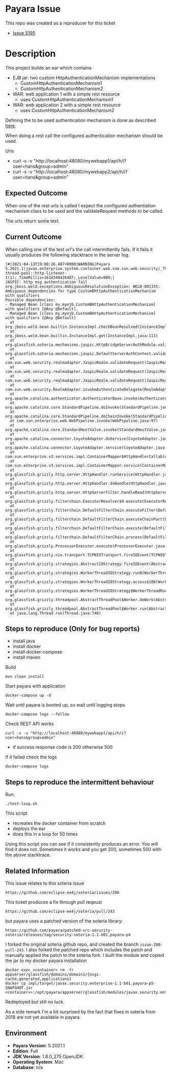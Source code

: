 # Payara Issue

This repo was created as a reproducer for this ticket

- [Issue 5195](https://github.com/payara/Payara/issues/5195)

# Description

This project builds an ear which contains

- EJB jar: two custom HttpAuthenticationMechanism implementations
  - CustomHttpAuthenticationMechanism1
  - CustomHttpAuthenticationMechanism2
- WAR: web application 1 with a simple rest resource
  - uses CustomHttpAuthenticationMechanism1
- WAR: web application 2 with a simple rest resource
  - uses CustomHttpAuthenticationMechanism2
    
Defining the to be used authentication mechanism is done as described 
[here](https://docs.payara.fish/community/docs/5.2021.1/documentation/payara-server/server-configuration/security/multiple-mechanism-in-ear.html).

When doing a rest call the configured authentication mechanism should be used.

Urls

- curl -s -v "http://localhost:48080/mywebapp1/api/h/i?user=hans&group=admin"
- curl -s -v "http://localhost:48080/mywebapp2/api/h/i?user=hans&group=admin"

## Expected Outcome

When one of the rest urls is called I expect the configured authentiation mechanism class to be used and 
the validateRequest methods to be called.

The urls return some text.

## Current Outcome

When calling one of the test url's the call intermittently fails. If it fails it usually produces the
following stacktrace in the server log.

    [#|2021-04-13T19:00:26.487+0000|WARNING|Payara 5.2021.1|javax.enterprise.system.container.web.com.sun.web.security|_ThreadID=83;_ThreadName=http-thread-pool::http-listener-1(1);_TimeMillis=1618340426487;_LevelValue=900;|
    JASPIC: http msg authentication fail
    org.jboss.weld.exceptions.AmbiguousResolutionException: WELD-001335: Ambiguous dependencies for type CustomBHttpAuthenticationMechanism with qualifiers
    Possible dependencies:
    - Managed Bean [class my.myejb.CustomBHttpAuthenticationMechanism] with qualifiers [@Any @Default],
    - Managed Bean [class my.myejb.CustomBHttpAuthenticationMechanism] with qualifiers [@Any @Default]
      at org.jboss.weld.bean.builtin.InstanceImpl.checkBeanResolved(InstanceImpl.java:244)
      at org.jboss.weld.bean.builtin.InstanceImpl.get(InstanceImpl.java:113)
      at org.glassfish.soteria.mechanisms.jaspic.HttpBridgeServerAuthModule.validateRequest(HttpBridgeServerAuthModule.java:149)
      at org.glassfish.soteria.mechanisms.jaspic.DefaultServerAuthContext.validateRequest(DefaultServerAuthContext.java:76)
      at com.sun.web.security.realmadapter.JaspicRealm.validateRequest(JaspicRealm.java:391)
      at com.sun.web.security.realmadapter.JaspicRealm.validateRequest(JaspicRealm.java:358)
      at com.sun.web.security.realmadapter.JaspicRealm.validateRequest(JaspicRealm.java:181)
      at com.sun.web.security.RealmAdapter.invokeAuthenticateDelegate(RealmAdapter.java:487)
      at org.apache.catalina.authenticator.AuthenticatorBase.invoke(AuthenticatorBase.java:468)
      at org.apache.catalina.core.StandardPipeline.doInvoke(StandardPipeline.java:726)
      at org.apache.catalina.core.StandardPipeline.doChainInvoke(StandardPipeline.java:581)
      at com.sun.enterprise.web.WebPipeline.invoke(WebPipeline.java:97)
      at org.apache.catalina.core.StandardHostValve.invoke(StandardHostValve.java:158)
      at org.apache.catalina.connector.CoyoteAdapter.doService(CoyoteAdapter.java:371)
      at org.apache.catalina.connector.CoyoteAdapter.service(CoyoteAdapter.java:238)
      at com.sun.enterprise.v3.services.impl.ContainerMapper$HttpHandlerCallable.call(ContainerMapper.java:520)
      at com.sun.enterprise.v3.services.impl.ContainerMapper.service(ContainerMapper.java:217)
      at org.glassfish.grizzly.http.server.HttpHandler.runService(HttpHandler.java:182)
      at org.glassfish.grizzly.http.server.HttpHandler.doHandle(HttpHandler.java:156)
      at org.glassfish.grizzly.http.server.HttpServerFilter.handleRead(HttpServerFilter.java:218)
      at org.glassfish.grizzly.filterchain.ExecutorResolver$9.execute(ExecutorResolver.java:95)
      at org.glassfish.grizzly.filterchain.DefaultFilterChain.executeFilter(DefaultFilterChain.java:260)
      at org.glassfish.grizzly.filterchain.DefaultFilterChain.executeChainPart(DefaultFilterChain.java:177)
      at org.glassfish.grizzly.filterchain.DefaultFilterChain.execute(DefaultFilterChain.java:109)
      at org.glassfish.grizzly.filterchain.DefaultFilterChain.process(DefaultFilterChain.java:88)
      at org.glassfish.grizzly.ProcessorExecutor.execute(ProcessorExecutor.java:53)
      at org.glassfish.grizzly.nio.transport.TCPNIOTransport.fireIOEvent(TCPNIOTransport.java:524)
      at org.glassfish.grizzly.strategies.AbstractIOStrategy.fireIOEvent(AbstractIOStrategy.java:89)
      at org.glassfish.grizzly.strategies.WorkerThreadIOStrategy.run0(WorkerThreadIOStrategy.java:94)
      at org.glassfish.grizzly.strategies.WorkerThreadIOStrategy.access$100(WorkerThreadIOStrategy.java:33)
      at org.glassfish.grizzly.strategies.WorkerThreadIOStrategy$WorkerThreadRunnable.run(WorkerThreadIOStrategy.java:114)
      at org.glassfish.grizzly.threadpool.AbstractThreadPool$Worker.doWork(AbstractThreadPool.java:569)
      at org.glassfish.grizzly.threadpool.AbstractThreadPool$Worker.run(AbstractThreadPool.java:549)
      at java.lang.Thread.run(Thread.java:748)

## Steps to reproduce (Only for bug reports)

- install java
- install docker
- install docker-compose
- install maven

Build

    mvn clean install

Start payara with application

    docker-compose up -d

Wait until payara is booted up, so wait until logging stops

    docker-compose logs --follow

Check REST API works

    curl -s -v "http://localhost:48080/mywebapp1/api/h/i?user=hans&group=admin"

- if success response code is 200 otherwise 500

If it failed check the logs

    docker-compose logs

## Steps to reproduce the intermittent behaviour

Run:

    ./test-loop.sh

This script 

- recreates the docker container from scratch
- deploys the ear
- does this in a loop for 50 times

Using this script you can see if it consistently produces an error.
You will find it does not. Sometimes it works and you get 200, sometimes 500 with the above stacktrace.

## Related Information

This issue relates to this soteria issue

    https://github.com/eclipse-ee4j/soteria/issues/200

This ticket produces a fix through pull reqeust

    https://github.com/eclipse-ee4j/soteria/pull/243    

but payara uses a patched version of the soteria library:

    https://github.com/payara/patched-src-security-soteria/releases/tag/security-soteria-1.1-b01.payara-p4

I forked the original soteria github repo, and created the branch `issue-200-pull-243`.
I also forked the patched repo which includes the patch and manually applied the patch to the soteria fork.
I built the module and copied the jar to my docker payara installation

    docker exec <container> rm -fr appserver/glassfish/domains/domain1/{osgi-cache,generated,applications}
    docker cp impl/target/javax.security.enterprise-1.1-b01.payara-p5-SNAPSHOT.jar <container>>:/opt/payara/appserver/glassfish/modules/javax.security.enterprise.jar

Redeployed but still no luck.

As a side remark I'm a bit surprised by the fact that fixes in soteria from 2018 are not yet available in payara.

## Environment ##

- **Payara Version**: 5.2021.1
- **Edition**: Full
- **JDK Version**: 1.8.0_275 OpenJDK
- **Operating System**: Mac
- **Database**: n/a
